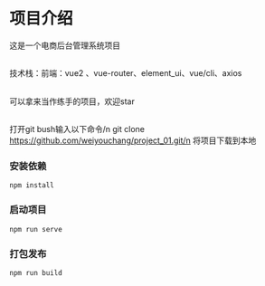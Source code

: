# 项目介绍
这是一个电商后台管理系统项目
##
技术栈：前端：vue2 、vue-router、element_ui、vue/cli、axios
##
可以拿来当作练手的项目，欢迎star
##
打开git bush输入以下命令/n
git clone https://github.com/weiyouchang/project_01.git/n
将项目下载到本地
### 安装依赖
```
npm install

```
### 启动项目
```
npm run serve
```

### 打包发布
```
npm run build
```
